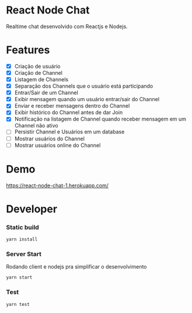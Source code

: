 React Node Chat
==========

Realtime chat desenvolvido com Reactjs e Nodejs.

Features
==========
- [x] Criação de usuário
- [x] Criação de Channel
- [x] Listagem de Channels
- [x] Separação dos Channels que o usuário está participando
- [x] Entrar/Sair de um Channel
- [x] Exibir mensagem quando um usuário entrar/sair do Channel
- [x] Enviar e receber mensagens dentro do Channel
- [x] Exibir histórico do Channel antes de dar Join
- [x] Notificação na listagem de Channel quando receber mensagem em um Channel não ativo
- [ ] Persistir Channel e Usuários em um database
- [ ] Mostrar usuários do Channel
- [ ] Mostrar usuários online do Channel

Demo
==========

https://react-node-chat-1.herokuapp.com/


Developer
==========

### Static build

`yarn install`


### Server Start

Rodando client e nodejs pra simplificar o desenvolvimento

`yarn start`

### Test

`yarn test`

